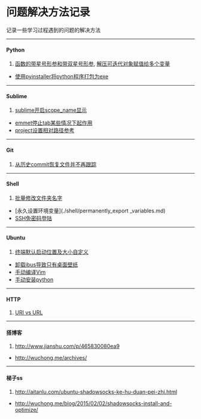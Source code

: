 问题解决方法记录
================

记录一些学习过程遇到的问题的解决方法

---

#### Python
1. [函数的带星号形参和带双星号形参](http://www.math.pku.edu.cn/teachers/qiuzy/computing/basics/pb_file210.htm), [解压可迭代对象赋值给多个变量](http://python3-cookbook.readthedocs.org/zh_CN/latest/c01/p02_unpack_elements_from_iterables.html)
- [使用pyinstaller将python程序打包为exe](./python/pyinstaller.md)

---

#### Sublime

1. [sublime开启scope_name显示](./sublime/show_scope_name.md)
- [emmet停止tab某些情况下起作用](./sublime/disable_emmet_tab.md)
- [project设置相对路径参考](./sublime/project_path.md)

---

#### Git

1. [从历史commit恢复文件并不再跟踪](./git/git_update-index.md)

---

#### Shell

1. [批量修改文件夹名字](./shell/rename_folder.md)
- [永久设置环境变量](./shell/permanently_export _variables.md)
- [SSH免密码登陆](./shell/ssh-keygen_login_no_password.md)

---

#### Ubuntu

1. [终端默认启动位置及大小自定义](./ubuntu/gnome_terminal.md)
- [卸载ibus导致只有桌面壁纸](./ubuntu/uninstall_ibus_bug.md)
- [手动编译Vim](./ubuntu/build_vim.md)
- [手动安装python](./ubuntu/build_python.md)

---

#### HTTP

1. [URI vs URL](http://www.cnblogs.com/hust-ghtao/p/4724885.html#commentform)

---

#### 搭博客

1. http://www.jianshu.com/p/465830080ea9
- http://wuchong.me/archives/

---

#### 梯子ss

1. http://aitanlu.com/ubuntu-shadowsocks-ke-hu-duan-pei-zhi.html
- http://wuchong.me/blog/2015/02/02/shadowsocks-install-and-optimize/
